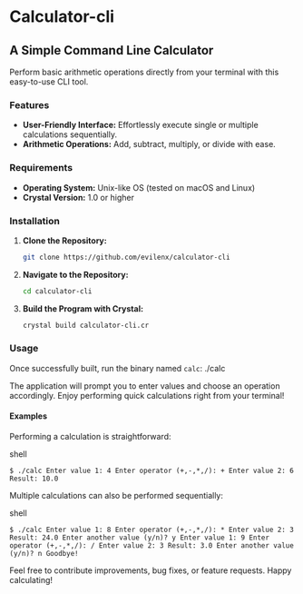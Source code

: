 # Calculator-cli

## A Simple Command Line Calculator

Perform basic arithmetic operations directly from your terminal with this easy-to-use CLI tool.

### Features

- **User-Friendly Interface:** Effortlessly execute single or multiple calculations sequentially.
- **Arithmetic Operations:** Add, subtract, multiply, or divide with ease.

### Requirements

- **Operating System:** Unix-like OS (tested on macOS and Linux)
- **Crystal Version:** 1.0 or higher

### Installation

1. **Clone the Repository:**
    ```bash
    git clone https://github.com/evilenx/calculator-cli
    ```

2. **Navigate to the Repository:**
    ```bash
    cd calculator-cli
    ```

3. **Build the Program with Crystal:**
    ```bash
    crystal build calculator-cli.cr
    ```

### Usage

Once successfully built, run the binary named `calc`:
./calc

The application will prompt you to enter values and choose an operation accordingly. Enjoy performing quick calculations right from your terminal!

#### Examples

Performing a calculation is straightforward:

shell

`$ ./calc Enter value 1: 4 Enter operator (+,-,*,/): + Enter value 2: 6 Result: 10.0`

Multiple calculations can also be performed sequentially:

shell

`$ ./calc Enter value 1: 8 Enter operator (+,-,*,/): * Enter value 2: 3 Result: 24.0 Enter another value (y/n)? y Enter value 1: 9 Enter operator (+,-,*,/): / Enter value 2: 3 Result: 3.0 Enter another value (y/n)? n Goodbye!`

Feel free to contribute improvements, bug fixes, or feature requests. Happy calculating!
